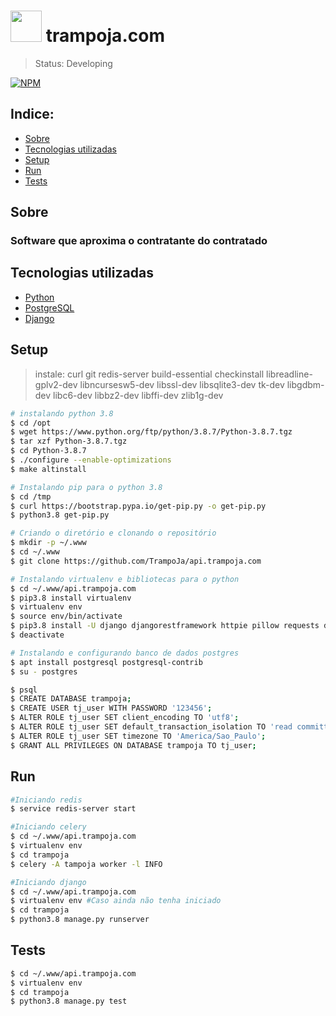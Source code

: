# <img src="https://avatars.githubusercontent.com/u/82920648?v=4" width="50" height="50"> trampoja.com
> Status: Developing

[![NPM](https://img.shields.io/badge/license-proprietary-red)](https://github.com/TrampoJa/api.trampoja.com/LICENSE)

## Indice:
- [Sobre](#-sobre)
- [Tecnologias utilizadas](#-Tecnologias-utilizadas)
- [Setup](#-setup)
- [Run](#-run)
- [Tests](#-tests)


## Sobre
### Software que aproxima o contratante do contratado


## Tecnologias utilizadas

* [Python](https://www.python.org/downloads/release/python-389/)
* [PostgreSQL](https://www.postgresql.org/)
* [Django](https://www.djangoproject.com/)


## Setup

> instale: curl git redis-server build-essential checkinstall libreadline-gplv2-dev libncursesw5-dev libssl-dev
           libsqlite3-dev tk-dev libgdbm-dev libc6-dev libbz2-dev libffi-dev zlib1g-dev
```bash
# instalando python 3.8
$ cd /opt
$ wget https://www.python.org/ftp/python/3.8.7/Python-3.8.7.tgz
$ tar xzf Python-3.8.7.tgz
$ cd Python-3.8.7
$ ./configure --enable-optimizations
$ make altinstall

# Instalando pip para o python 3.8
$ cd /tmp
$ curl https://bootstrap.pypa.io/get-pip.py -o get-pip.py
$ python3.8 get-pip.py

# Criando o diretório e clonando o repositório
$ mkdir -p ~/.www
$ cd ~/.www
$ git clone https://github.com/TrampoJa/api.trampoja.com

# Instalando virtualenv e bibliotecas para o python
$ cd ~/.www/api.trampoja.com
$ pip3.8 install virtualenv
$ virtualenv env
$ source env/bin/activate
$ pip3.8 install -U django djangorestframework httpie pillow requests django-cors-headers gunicorn redis celery psycopg2-binary psycopg2 python-dotenv
$ deactivate

# Instalando e configurando banco de dados postgres
$ apt install postgresql postgresql-contrib
$ su - postgres

$ psql
$ CREATE DATABASE trampoja;
$ CREATE USER tj_user WITH PASSWORD '123456';
$ ALTER ROLE tj_user SET client_encoding TO 'utf8';
$ ALTER ROLE tj_user SET default_transaction_isolation TO 'read committed';
$ ALTER ROLE tj_user SET timezone TO 'America/Sao_Paulo';
$ GRANT ALL PRIVILEGES ON DATABASE trampoja TO tj_user;
```

## Run

```bash
#Iniciando redis
$ service redis-server start

#Iniciando celery
$ cd ~/.www/api.trampoja.com
$ virtualenv env
$ cd trampoja
$ celery -A tampoja worker -l INFO

#Iniciando django
$ cd ~/.www/api.trampoja.com
$ virtualenv env #Caso ainda não tenha iniciado
$ cd trampoja
$ python3.8 manage.py runserver
```

## Tests

```bash
$ cd ~/.www/api.trampoja.com
$ virtualenv env
$ cd trampoja
$ python3.8 manage.py test
```

